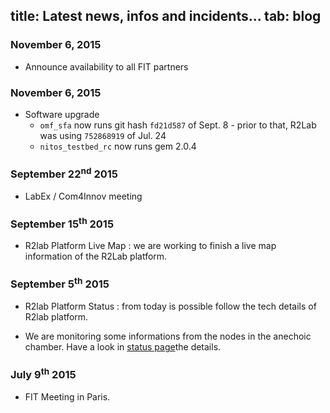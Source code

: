 title: Latest news, infos and incidents...
tab: blog
---

### November 6, 2015

* Announce availability to all FIT partners

### November 6, 2015

* Software upgrade
  * `omf_sfa`  now runs git hash `fd21d587` of Sept. 8 - prior to that, R2Lab was using
  `752868919` of Jul. 24
  * `nitos_testbed_rc` now runs gem 2.0.4

### September 22<sup>nd</sup> 2015

* LabEx / Com4Innov meeting

### September 15<sup>th</sup> 2015
* R2lab Platform Live Map : we are working to finish a live map information of the R2Lab platform.

### September 5<sup>th</sup> 2015
* R2lab Platform Status : from today is possible follow the tech details of R2lab platform.

* We are monitoring some informations from the nodes in the anechoic chamber.
Have a look in <a href="status.html#main">status page</a>the details.

### July 9<sup>th</sup> 2015
* FIT Meeting in Paris.
